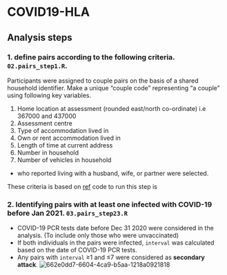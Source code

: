 # COVID19-HLA

## Analysis steps
### 1. define pairs according to the following criteria. `02.pairs_step1.R`.


Participants were assigned to couple pairs on the basis of a shared household identifier. 
Make a unique “couple code” representing “a couple” using following key variables.
1) Home location at assessment (rounded east/north co-ordinate)  i.e 367000 and 437000
2) Assessment centre
3) Type of accommodation lived in
4) Own or rent accommodation lived in
5) Length of time at current address
6) Number in household
7) Number of vehicles in household

* who reported living with a husband, wife, or partner were selected. 

These criteria is based on [ref]([https://www.nature.com/articles/s41380-019-0607-x](https://www.nature.com/articles/s41467-019-12424-x#Sec12)) code to run this step is 

### 2. Identifying pairs with at least one infected with COVID-19 before Jan 2021. `03.pairs_step23.R`

* COVID-19 PCR tests date before Dec 31 2020 were considered in the analysis. (To include only those who were unvaccinated)
* If both individuals in the pairs were infected, `interval` was calculated based on the date of COVID-19 PCR tests.
* Any pairs with `interval` ≥1 and ≤7 were considered as **secondary attack**.
![662e0dd7-6604-4ca9-b5aa-1218a0921818](https://github.com/tomoconaka/COVID19-HLA/assets/48235580/fd4d5062-7994-4916-b1b7-72cfca52b773)

